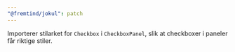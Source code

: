 ```yaml
---
"@fremtind/jokul": patch
---
```


Importerer stilarket for `Checkbox` i `CheckboxPanel`, slik at checkboxer i paneler får riktige stiler.
